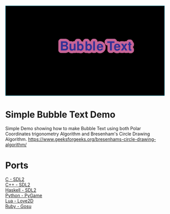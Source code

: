 ![Screenshot](screenshot.png)

# Simple Bubble Text Demo
Simple Demo showing how to make Bubble Text using both Polar Coordinates trigonometry Algorithm and Bresenham's Circle Drawing Algorithm. https://www.geeksforgeeks.org/bresenhams-circle-drawing-algorithm/

# Ports
[C - SDL2](C-SDL2)\
[C++ - SDL2](Cpp-SDL2)\
[Haskell - SDL2](Haskell-SDL2)\
[Python - PyGame](Python-Pygame)\
[Lua - Love2D](Lua-Love2D)\
[Ruby - Gosu](Ruby-Gosu)
